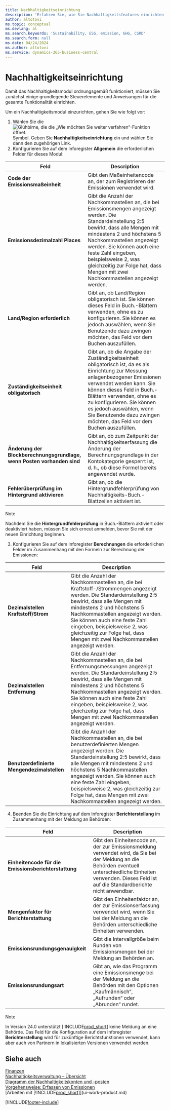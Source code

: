 ```yaml
---
title: Nachhaltigkeitseinrichtung
description: 'Erfahren Sie, wie Sie Nachhaltigkeitsfeatures einrichten.'
author: altotovi
ms.topic: conceptual
ms.devlang: al
ms.search.keywords: 'Sustainability, ESG, emission, GHG, CSRD'
ms.search.form: null
ms.date: 04/24/2024
ms.author: altotovi
ms.service: dynamics-365-business-central
---
```


# <a name="sustainability-setup"></a>Nachhaltigkeitseinrichtung

Damit das Nachhaltigkeitsmodul ordnungsgemäß funktioniert, müssen Sie zunächst einige grundlegende Steuerelemente und Anweisungen für die gesamte Funktionalität einrichten.  

Um ein Nachhaltigkeitsmodul einzurichten, gehen Sie wie folgt vor:  

1. Wählen Sie die ![Glühbirne, die die „Wie möchten Sie weiter verfahren“-Funktion öffnet.](media/ui-search/search_small.png "Wie möchten Sie weiter verfahren?") Symbol. Geben Sie **Nachhaltigkeitseinrichtung** ein und wählen Sie dann den zugehörigen Link.  
2. Konfigurieren Sie auf dem Inforegister **Allgemein** die erforderlichen Felder für dieses Modul:   

|  Feld  |  Description  |  
|--------|--------------| 
| **Code der Emissionsmaßeinheit** | Gibt den Maßeinheitencode an, der zum Registrieren der Emissionen verwendet wird. |
| **Emissionsdezimalzahl Places** | Gibt die Anzahl der Nachkommastellen an, die bei Emissionsmengen angezeigt werden. Die Standardeinstellung 2:5 bewirkt, dass alle Mengen mit mindestens 2 und höchstens 5 Nachkommastellen angezeigt werden. Sie können auch eine feste Zahl eingeben, beispielsweise 2, was gleichzeitig zur Folge hat, dass Mengen mit zwei Nachkommastellen angezeigt werden. |
| **Land/Region erforderlich** | Gibt an, ob Land/Region obligatorisch ist. Sie können dieses Feld in Buch.-Blättern verwenden, ohne es zu konfigurieren. Sie können es jedoch auswählen, wenn Sie Benutzende dazu zwingen möchten, das Feld vor dem Buchen auszufüllen. |
| **Zuständigkeitseinheit obligatorisch** | Gibt an, ob die Angabe der Zuständigkeitseinheit obligatorisch ist, da es als Einrichtung zur Messung anlagenbezogener Emissionen verwendet werden kann. Sie können dieses Feld in Buch.-Blättern verwenden, ohne es zu konfigurieren. Sie können es jedoch auswählen, wenn Sie Benutzende dazu zwingen möchten, das Feld vor dem Buchen auszufüllen. |
| **Änderung der Blockberechnungsgrundlage, wenn Posten vorhanden sind** | Gibt an, ob zum Zeitpunkt der Nachhaltigkeitserfassung die Änderung der Berechnungsgrundlage in der Kontokategorie gesperrt ist, d. h., ob diese Formel bereits angewendet wurde. |
| **Fehlerüberprüfung im Hintergrund aktivieren** | Gibt an, ob die Hintergrundfehlerprüfung von Nachhaltigkeits-Buch.-Blattzeilen aktiviert ist. |

> [!NOTE]
> Nachdem Sie die **Hintergrundfehlerprüfung** in Buch.-Blättern aktiviert oder deaktiviert haben, müssen Sie sich erneut anmelden, bevor Sie mit der neuen Einrichtung beginnen.
 

3.  Konfigurieren Sie auf dem Inforegister **Berechnungen** die erforderlichen Felder im Zusammenhang mit den Formeln zur Berechnung der Emissionen:  

|  Feld  |  Description  |  
|--------|--------------| 
| **Dezimalstellen Kraftstoff/Strom** | Gibt die Anzahl der Nachkommastellen an, die bei Kraftstoff-/Strommengen angezeigt werden. Die Standardeinstellung 2:5 bewirkt, dass alle Mengen mit mindestens 2 und höchstens 5 Nachkommastellen angezeigt werden. Sie können auch eine feste Zahl eingeben, beispielsweise 2, was gleichzeitig zur Folge hat, dass Mengen mit zwei Nachkommastellen angezeigt werden. |
| **Dezimalstellen Entfernung** | Gibt die Anzahl der Nachkommastellen an, die bei Entfernungsmessungen angezeigt werden. Die Standardeinstellung 2:5 bewirkt, dass alle Mengen mit mindestens 2 und höchstens 5 Nachkommastellen angezeigt werden. Sie können auch eine feste Zahl eingeben, beispielsweise 2, was gleichzeitig zur Folge hat, dass Mengen mit zwei Nachkommastellen angezeigt werden. |
| **Benutzerdefinierte Mengendezimalstellen** | Gibt die Anzahl der Nachkommastellen an, die bei benutzerdefinierten Mengen angezeigt werden. Die Standardeinstellung 2:5 bewirkt, dass alle Mengen mit mindestens 2 und höchstens 5 Nachkommastellen angezeigt werden. Sie können auch eine feste Zahl eingeben, beispielsweise 2, was gleichzeitig zur Folge hat, dass Mengen mit zwei Nachkommastellen angezeigt werden. |

4.  Beenden Sie die Einrichtung auf dem Inforegister **Berichterstellung** im Zusammenhang mit der Meldung an Behörden:   

|  Feld  |  Description  |  
|--------|--------------| 
| **Einheitencode für die Emissionsberichterstattung** | Gibt den Einheitencode an, der zur Emissionsmeldung verwendet wird, da Sie bei der Meldung an die Behörden eventuell unterschiedliche Einheiten verwenden. Dieses Feld ist auf die Standardberichte nicht anwendbar. |
| **Mengenfaktor für Berichterstattung** | Gibt den Einheitenfaktor an, der zur Emissionserfassung verwendet wird, wenn Sie bei der Meldung an die Behörden unterschiedliche Einheiten verwenden. |
| **Emissionsrundungsgenauigkeit** | Gibt die Intervallgröße beim Runden von Emissionsmengen bei der Meldung an Behörden an. |
| **Emissionsrundungsart** | Gibt an, wie das Programm eine Emissionsmenge bei der Meldung an die Behörden mit den Optionen „Kaufmännisch“, „Aufrunden“ oder „Abrunden“ rundet. |

>[!NOTE]
> In Version 24.0 unterstützt [!INCLUDE[prod_short](includes/prod_short.md)] keine Meldung an eine Behörde. Das Feld für die Konfiguration auf dem Inforegister **Berichterstellung** wird für zukünftige Berichtsfunktionen verwendet, kann aber auch von Partnern in lokalisierten Versionen verwendet werden.

## <a name="see-also"></a>Siehe auch
[Finanzen](finance.md)  
[Nachhaltigkeitsverwaltung – Übersicht](finance-manage-sustainability.md)    
[Diagramm der Nachhaltigkeitskonten und -posten](finance-sustainability-accounts-ledger.md)    
[Vorgehensweise: Erfassen von Emissionen](finance-sustainability-journal.md)  
[Arbeiten mit [!INCLUDE[prod_short](includes/prod_short.md)]](ui-work-product.md)  


[!INCLUDE[footer-include](includes/footer-banner.md)]
